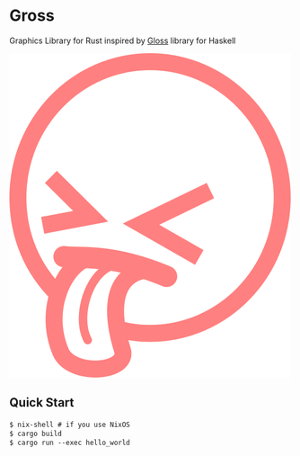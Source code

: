 # Gross

Graphics Library for Rust inspired by [Gloss][gloss] library for Haskell

![tsoder](https://raw.githubusercontent.com/tsoding/gross-brand/master/images/logo.png)

## Quick Start

```console
$ nix-shell # if you use NixOS
$ cargo build
$ cargo run --exec hello_world
```

[gloss]: https://hackage.haskell.org/package/gloss
